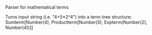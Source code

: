 Parser for mathematical terms

Turns input string (i.e. "4+5*2^4") into a term-tree structure: Sumterm[Number(4), Productterm[Number(5), Expterm(Number(2), Number(4))]]

